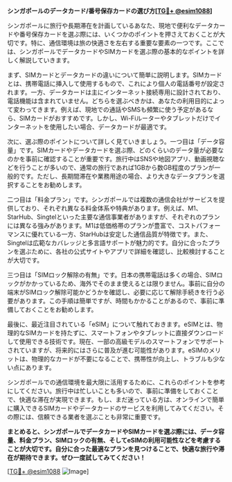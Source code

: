 **シンガポールのデータカード/番号保存カードの選び方[[TG💪+ @esim1088](https://t.me/s/esim1088)]**

シンガポールに旅行や長期滞在を計画しているあなた、現地で便利なデータカードや番号保存カードを選ぶ際には、いくつかのポイントを押さえておくことが大切です。特に、通信環境は旅の快適さを左右する重要な要素の一つです。ここでは、シンガポールでデータカードやSIMカードを選ぶ際の基本的なポイントを詳しく解説していきます。

まず、SIMカードとデータカードの違いについて簡単に説明します。SIMカードとは、携帯電話に挿入して使用するもので、これにより個人の電話番号が設定されます。一方、データカードは主にインターネット接続専用に設計されており、電話機能は含まれていません。どちらを選ぶべきかは、あなたの利用目的によって変わってきます。例えば、現地での通話やSMSも頻繁に使う予定があるなら、SIMカードがおすすめです。しかし、Wi-Fiルーターやタブレットだけでインターネットを使用したい場合、データカードが最適です。

次に、選ぶ際のポイントについて詳しく見ていきましょう。一つ目は「データ容量」です。SIMカードやデータカードを選ぶ際、どのくらいのデータ量が必要なのかを事前に確認することが重要です。旅行中はSNSや地図アプリ、動画視聴などを行うことが多いので、通常の旅行であれば1GBから数GB程度のプランが一般的です。ただし、長期間滞在や業務用途の場合、より大きなデータプランを選択することをお勧めします。

二つ目は「料金プラン」です。シンガポールでは複数の通信会社がサービスを提供しており、それぞれ異なる料金体系や特典があります。例えば、M1、StarHub、Singtelといった主要な通信事業者がありますが、それぞれのプランには異なる強みがあります。M1は低価格帯のプランが豊富で、コストパフォーマンスに優れている一方、StarHubは安定した通信品質が特徴です。また、Singtelは広範なカバレッジと多言語サポートが魅力的です。自分に合ったプランを選ぶために、各社の公式サイトやアプリで詳細を確認し、比較検討することが大切です。

三つ目は「SIMロック解除の有無」です。日本の携帯電話は多くの場合、SIMロックがかかっているため、海外でそのまま使えるとは限りません。事前に自分の端末がSIMロック解除可能かどうかを確認し、必要に応じて解除手続きを行う必要があります。この手順は簡単ですが、時間もかかることがあるので、事前に準備しておくことをお勧めします。

最後に、最近注目されている「eSIM」について触れておきます。eSIMとは、物理的なSIMカードを持たずに、スマートフォンやタブレットに直接ダウンロードして使用できる技術です。現在、一部の高級モデルのスマートフォンでサポートされていますが、将来的にはさらに普及が進む可能性があります。eSIMのメリットは、物理的なカードが不要になることで、携帯性が向上し、トラブルも少ない点にあります。

シンガポールでの通信環境を最大限に活用するために、これらのポイントを参考にしてください。旅行中は忙しいことも多いので、事前に準備をしておくことで、快適な滞在が実現できます。もし、まだ迷っている方は、オンラインで簡単に購入できるSIMカードやデータカードのサービスを利用してみてください。その際には、信頼できる業者を選ぶことも非常に重要です。

**まとめると、シンガポールでデータカードやSIMカードを選ぶ際には、データ容量、料金プラン、SIMロックの有無、そしてeSIMの利用可能性などを考慮することが大切です。自分に合った最適なプランを見つけることで、快適な旅行や滞在が期待できます。ぜひ一度試してみてください！**

[[TG💪+ @esim1088](https://t.me/s/esim1088) ![Image](https://i.postimg.cc/Y0z9fWf4/image.png)]